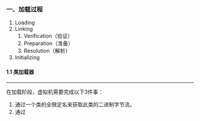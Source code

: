 ### 一、加载过程

1. Loading
2. Linking
   1. Verification（验证）
   2. Preparation（准备）
   3. Resolution（解析）
3. Initializing



#### 1.1 类加载器

---

在加载阶段，虚拟机需要完成以下3件事：

1. 通过一个类的全限定名来获取此类的二进制字节流。
2. 通过































































